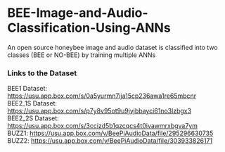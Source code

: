# BEE-Image-and-Audio-Classification-Using-ANNs
An open source honeybee image and audio dataset is classified into two classes (BEE or NO-BEE) by training multiple ANNs

### Links to the Dataset
BEE1 Dataset: https://usu.app.box.com/s/0a5yurmn7ija15cp236awa1re65mbcnr <br/>
BEE2_1S Dataset: https://usu.app.box.com/s/p7y8v95ot9u9jvjbbayci61no3lzbgx3 <br/>
BEE2_2S Dataset: https://usu.app.box.com/s/3ccizd5b1qzcqcs4t0ivawmrxbgva7ym <br/>
BUZZ1: https://usu.app.box.com/v/BeePiAudioData/file/295296630735 <br/>
BUZZ2: https://usu.app.box.com/v/BeePiAudioData/file/303933826171 <br/>
